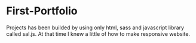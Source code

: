 # First-Portfolio
Projects has been builded by using only html, sass and javascript library called sal.js. At that time I knew a little of how to make responsive website.
